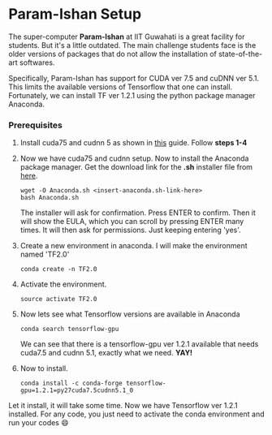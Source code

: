 # Param-Ishan Setup

The super-computer **Param-Ishan** at IIT Guwahati is a great facility for students. But it's a little outdated. The main challenge students face is the older versions of packages that do not allow the installation of state-of-the-art softwares.

Specifically, Param-Ishan has support for CUDA ver 7.5 and cuDNN ver 5.1. This limits the available versions of Tensorflow that one can install. Fortunately, we can install TF ver 1.2.1 using the python package manager Anaconda.

### Prerequisites
1. Install cuda75 and cudnn 5 as shown in [this](https://github.com/abhipec/tensorflow-param-ishan-iitg) guide. Follow **steps 1-4**
2. Now we have cuda75 and cudnn setup. Now to install the Anaconda package manager. Get the download link for the **.sh** installer file from [here](https://www.anaconda.com/download/#linux).

    ```
    wget -O Anaconda.sh <insert-anaconda.sh-link-here>
    bash Anaconda.sh
    ```
    The installer will ask for confirmation. Press ENTER to confirm. Then it will show the EULA, which you can scroll by pressing ENTER many times. It will then ask for permissions. Just keeping entering 'yes'.

3. Create a new environment in anaconda. I will make the environment named 'TF2.0'
    ```
    conda create -n TF2.0
    ```
4. Activate the environment.
    ```
    source activate TF2.0
    ```
5. Now lets see what Tensorflow versions are available in Anaconda
    ```
    conda search tensorflow-gpu
    ```
    We can see that there is a tensorflow-gpu ver 1.2.1 available that needs cuda7.5 and cudnn 5.1, exactly what we need. **YAY!**
6. Now to install.
    ```
    conda install -c conda-forge tensorflow-gpu=1.2.1=py27cuda7.5cudnn5.1_0
    ```
Let it install, it will take some time. Now we have Tensorflow ver 1.2.1 installed. For any code, you just need to activate the conda environment and run your codes :smile:
